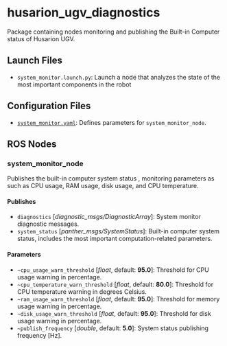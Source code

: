 # husarion_ugv_diagnostics

Package containing nodes monitoring and publishing the Built-in Computer status of Husarion UGV.

## Launch Files

- `system_monitor.launch.py`: Launch a node that analyzes the state of the most important components in the robot

## Configuration Files

- [`system_monitor.yaml`](./config/system_monitor.yaml): Defines parameters for `system_monitor_node`.

## ROS Nodes

### system_monitor_node

Publishes the built-in computer system status , monitoring parameters as such as CPU usage, RAM usage, disk usage, and  CPU temperature.

#### Publishes

- `diagnostics` [*diagnostic_msgs/DiagnosticArray*]: System monitor diagnostic messages.
- `system_status` [*panther_msgs/SystemStatus*]: Built-in computer system status, includes the most important computation-related parameters.

#### Parameters

- `~cpu_usage_warn_threshold` [*float*, default: **95.0**]: Threshold for CPU usage warning in percentage.
- `~cpu_temperature_warn_threshold` [*float*, default: **80.0**]: Threshold for CPU temperature warning in degrees Celsius.
- `~ram_usage_warn_threshold` [*float*, default: **95.0**]: Threshold for memory usage warning in percentage.
- `~disk_usage_warn_threshold` [*float*, default: **95.0**]: Threshold for disk usage warning in percentage.
- `~publish_frequency` [*double*, default: **5.0**]: System status publishing frequency [Hz].
